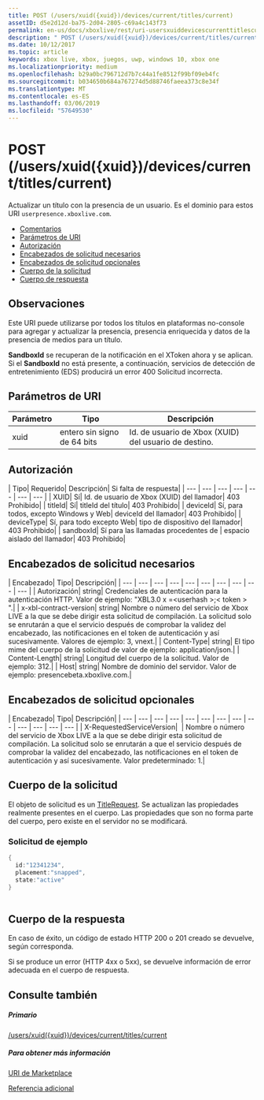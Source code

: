```yaml
---
title: POST (/users/xuid({xuid})/devices/current/titles/current)
assetID: d5e2d12d-ba75-2d04-2805-c69a4c143f73
permalink: en-us/docs/xboxlive/rest/uri-usersxuiddevicescurrenttitlescurrentpost.html
description: " POST (/users/xuid({xuid})/devices/current/titles/current)"
ms.date: 10/12/2017
ms.topic: article
keywords: xbox live, xbox, juegos, uwp, windows 10, xbox one
ms.localizationpriority: medium
ms.openlocfilehash: b29a0bc796712d7b7c44a1fe8512f99bf09eb4fc
ms.sourcegitcommit: b034650b684a767274d5d88746faeea373c8e34f
ms.translationtype: MT
ms.contentlocale: es-ES
ms.lasthandoff: 03/06/2019
ms.locfileid: "57649530"
---
```

# <a name="post-usersxuidxuiddevicescurrenttitlescurrent"></a>POST (/users/xuid({xuid})/devices/current/titles/current)
Actualizar un título con la presencia de un usuario. Es el dominio para estos URI `userpresence.xboxlive.com`.
 
  * [Comentarios](#ID4EV)
  * [Parámetros de URI](#ID4EEB)
  * [Autorización](#ID4EPB)
  * [Encabezados de solicitud necesarios](#ID4ENE)
  * [Encabezados de solicitud opcionales](#ID4ERG)
  * [Cuerpo de la solicitud](#ID4ERH)
  * [Cuerpo de respuesta](#ID4EKAAC)
 
<a id="ID4EV"></a>

 
## <a name="remarks"></a>Observaciones
 
Este URI puede utilizarse por todos los títulos en plataformas no-console para agregar y actualizar la presencia, presencia enriquecida y datos de la presencia de medios para un título.
 
**SandboxId** se recuperan de la notificación en el XToken ahora y se aplican. Si el **SandboxId** no está presente, a continuación, servicios de detección de entretenimiento (EDS) producirá un error 400 Solicitud incorrecta.
  
<a id="ID4EEB"></a>

 
## <a name="uri-parameters"></a>Parámetros de URI
 
| Parámetro| Tipo| Descripción| 
| --- | --- | --- | 
| xuid| entero sin signo de 64 bits| Id. de usuario de Xbox (XUID) del usuario de destino.| 
  
<a id="ID4EPB"></a>

 
## <a name="authorization"></a>Autorización
 
| Tipo| Requerido| Descripción| Si falta de respuesta| 
| --- | --- | --- | --- | --- | --- | --- | 
| XUID| Sí| Id. de usuario de Xbox (XUID) del llamador| 403 Prohibido| 
| titleId| Sí| titleId del título| 403 Prohibido| 
| deviceId| Sí, para todos, excepto Windows y Web| deviceId del llamador| 403 Prohibido| 
| deviceType| Sí, para todo excepto Web| tipo de dispositivo del llamador| 403 Prohibido| 
| sandboxId| Sí para las llamadas procedentes de | espacio aislado del llamador| 403 Prohibido| 
  
<a id="ID4ENE"></a>

 
## <a name="required-request-headers"></a>Encabezados de solicitud necesarios
 
| Encabezado| Tipo| Descripción| 
| --- | --- | --- | --- | --- | --- | --- | --- | --- | --- | 
| Autorización| string| Credenciales de autenticación para la autenticación HTTP. Valor de ejemplo: "XBL3.0 x =&lt;userhash >;&lt; token > ".| 
| x-xbl-contract-version| string| Nombre o número del servicio de Xbox LIVE a la que se debe dirigir esta solicitud de compilación. La solicitud solo se enrutarán a que el servicio después de comprobar la validez del encabezado, las notificaciones en el token de autenticación y así sucesivamente. Valores de ejemplo: 3, vnext.| 
| Content-Type| string| El tipo mime del cuerpo de la solicitud de valor de ejemplo: application/json.| 
| Content-Length| string| Longitud del cuerpo de la solicitud. Valor de ejemplo: 312.| 
| Host| string| Nombre de dominio del servidor. Valor de ejemplo: presencebeta.xboxlive.com.| 
  
<a id="ID4ERG"></a>

 
## <a name="optional-request-headers"></a>Encabezados de solicitud opcionales
 
| Encabezado| Tipo| Descripción| 
| --- | --- | --- | --- | --- | --- | --- | --- | --- | --- | --- | --- | --- | 
| X-RequestedServiceVersion|  | Nombre o número del servicio de Xbox LIVE a la que se debe dirigir esta solicitud de compilación. La solicitud solo se enrutarán a que el servicio después de comprobar la validez del encabezado, las notificaciones en el token de autenticación y así sucesivamente. Valor predeterminado: 1.| 
  
<a id="ID4ERH"></a>

 
## <a name="request-body"></a>Cuerpo de la solicitud
 
El objeto de solicitud es un [TitleRequest](../../json/json-titlerequest.md). Se actualizan las propiedades realmente presentes en el cuerpo. Las propiedades que son no forma parte del cuerpo, pero existe en el servidor no se modificará.
 
<a id="ID4EAAAC"></a>

 
### <a name="sample-request"></a>Solicitud de ejemplo
 

```cpp
{
  id:"12341234",
  placement:"snapped",
  state:"active"
}
      
```

   
<a id="ID4EKAAC"></a>

 
## <a name="response-body"></a>Cuerpo de la respuesta
 
En caso de éxito, un código de estado HTTP 200 o 201 creado se devuelve, según corresponda.
 
Si se produce un error (HTTP 4xx o 5xx), se devuelve información de error adecuada en el cuerpo de respuesta.
  
<a id="ID4EVAAC"></a>

 
## <a name="see-also"></a>Consulte también
 
<a id="ID4EXAAC"></a>

 
##### <a name="parent"></a>Primario 

[/users/xuid({xuid})/devices/current/titles/current](uri-usersxuiddevicescurrenttitlescurrent.md)

  
<a id="ID4EBBAC"></a>

 
##### <a name="further-information"></a>Para obtener más información 

[URI de Marketplace](../marketplace/atoc-reference-marketplace.md)

 [Referencia adicional](../../additional/atoc-xboxlivews-reference-additional.md)

   